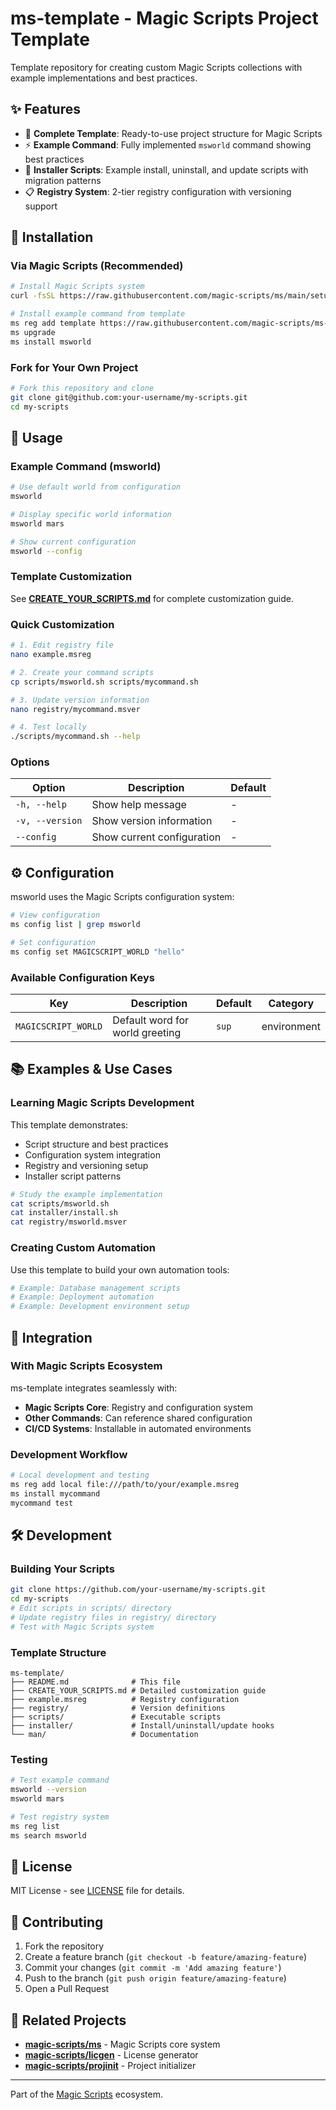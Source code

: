 # ms-template - Magic Scripts Project Template

Template repository for creating custom Magic Scripts collections with example implementations and best practices.

## ✨ Features

- 🎯 **Complete Template**: Ready-to-use project structure for Magic Scripts
- ⚡ **Example Command**: Fully implemented `msworld` command showing best practices
- 🔧 **Installer Scripts**: Example install, uninstall, and update scripts with migration patterns
- 📋 **Registry System**: 2-tier registry configuration with versioning support

## 🚀 Installation

### Via Magic Scripts (Recommended)

```bash
# Install Magic Scripts system
curl -fsSL https://raw.githubusercontent.com/magic-scripts/ms/main/setup.sh | sh

# Install example command from template
ms reg add template https://raw.githubusercontent.com/magic-scripts/ms-template/main/example.msreg
ms upgrade
ms install msworld
```

### Fork for Your Own Project

```bash
# Fork this repository and clone
git clone git@github.com:your-username/my-scripts.git
cd my-scripts
```

## 📖 Usage

### Example Command (msworld)

```bash
# Use default world from configuration  
msworld

# Display specific world information
msworld mars

# Show current configuration
msworld --config
```

### Template Customization

See **[CREATE_YOUR_SCRIPTS.md](CREATE_YOUR_SCRIPTS.md)** for complete customization guide.

### Quick Customization

```bash
# 1. Edit registry file
nano example.msreg

# 2. Create your command scripts
cp scripts/msworld.sh scripts/mycommand.sh

# 3. Update version information
nano registry/mycommand.msver

# 4. Test locally
./scripts/mycommand.sh --help
```

### Options

| Option | Description | Default |
|--------|-------------|---------|
| `-h, --help` | Show help message | - |
| `-v, --version` | Show version information | - |
| `--config` | Show current configuration | - |

## ⚙️ Configuration

msworld uses the Magic Scripts configuration system:

```bash
# View configuration
ms config list | grep msworld

# Set configuration
ms config set MAGICSCRIPT_WORLD "hello"
```

### Available Configuration Keys

| Key | Description | Default | Category |
|-----|-------------|---------|----------|
| `MAGICSCRIPT_WORLD` | Default word for world greeting | `sup` | environment |

## 📚 Examples & Use Cases

### Learning Magic Scripts Development

This template demonstrates:
- Script structure and best practices
- Configuration system integration
- Registry and versioning setup
- Installer script patterns

```bash
# Study the example implementation
cat scripts/msworld.sh
cat installer/install.sh
cat registry/msworld.msver
```

### Creating Custom Automation

Use this template to build your own automation tools:

```bash
# Example: Database management scripts
# Example: Deployment automation
# Example: Development environment setup
```

## 🔧 Integration

### With Magic Scripts Ecosystem

ms-template integrates seamlessly with:
- **Magic Scripts Core**: Registry and configuration system
- **Other Commands**: Can reference shared configuration
- **CI/CD Systems**: Installable in automated environments

### Development Workflow

```bash
# Local development and testing
ms reg add local file:///path/to/your/example.msreg
ms install mycommand
mycommand test
```

## 🛠️ Development

### Building Your Scripts

```bash
git clone https://github.com/your-username/my-scripts.git
cd my-scripts
# Edit scripts in scripts/ directory
# Update registry files in registry/ directory
# Test with Magic Scripts system
```

### Template Structure

```
ms-template/
├── README.md              # This file
├── CREATE_YOUR_SCRIPTS.md # Detailed customization guide  
├── example.msreg          # Registry configuration
├── registry/              # Version definitions
├── scripts/               # Executable scripts
├── installer/             # Install/uninstall/update hooks
└── man/                   # Documentation
```

### Testing

```bash
# Test example command
msworld --version
msworld mars

# Test registry system
ms reg list
ms search msworld
```

## 📄 License

MIT License - see [LICENSE](LICENSE) file for details.

## 🤝 Contributing

1. Fork the repository
2. Create a feature branch (`git checkout -b feature/amazing-feature`)
3. Commit your changes (`git commit -m 'Add amazing feature'`)
4. Push to the branch (`git push origin feature/amazing-feature`)
5. Open a Pull Request

## 🔗 Related Projects

- **[magic-scripts/ms](https://github.com/magic-scripts/ms)** - Magic Scripts core system
- **[magic-scripts/licgen](https://github.com/magic-scripts/licgen)** - License generator
- **[magic-scripts/projinit](https://github.com/magic-scripts/projinit)** - Project initializer

---

Part of the [Magic Scripts](https://github.com/magic-scripts/ms) ecosystem.